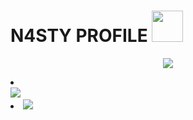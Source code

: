 # N4STY PROFILE <img src="https://media.discordapp.net/attachments/1036829477939982447/1045723018170736650/1045022754665152532.gif" width="50">
<p align="center">
	<img src="https://lanyard-profile-readme.vercel.app/api/973588723809783928?hideTimestamp=true&hideBadges=False"/>
</p>
<li
    ><br>
	<img src="https://github-readme-stats.vercel.app/api?
		  username=n4stysec&include_all_commits=true&show_icons=true&hide_border=true&hide_title=true&count_private=true&theme=dark">
	<br>
</li>
<li>
	<img src="https://github-readme-stats.vercel.app/api/top-langs/?username=hayek0x&layout=compact&count_private=false&langs_count=8&hide_border=true&theme=dark">
</li>
